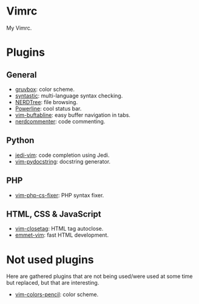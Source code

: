Vimrc
=====

My Vimrc.

# Plugins

## General

 - [gruvbox](https://github.com/morhetz/gruvbox): color scheme.
 - [syntastic](https://github.com/vim-syntastic/syntastic): multi-language syntax checking.
 - [NERDTree](https://github.com/scrooloose/nerdtree): file browsing.
 - [Powerline](https://github.com/Lokaltog/powerline): cool status bar.
 - [vim-buftabline](https://github.com/ap/vim-buftabline): easy buffer navigation in tabs.
 - [nerdcommenter](https://github.com/scrooloose/nerdcommenter): code commenting.


## Python

 - [jedi-vim](https://github.com/davidhalter/jedi-vim): code completion using Jedi.
 - [vim-pydocstring](https://github.com/heavenshell/vim-pydocstring): docstring generator.

## PHP

 - [vim-php-cs-fixer](https://github.com/stephpy/vim-php-cs-fixer): PHP syntax fixer.

## HTML, CSS & JavaScript

 - [vim-closetag](https://github.com/alvan/vim-closetag): HTML tag autoclose.
 - [emmet-vim](https://github.com/mattn/emmet-vim): fast HTML development.

# Not used plugins

Here are gathered plugins that are not being used/were used at some time but replaced, but that are interesting.

 - [vim-colors-pencil](https://github.com/reedes/vim-colors-pencil): color scheme.
